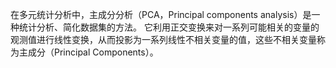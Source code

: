 在多元统计分析中，主成分分析（PCA，Principal components analysis）是一种统计分析、简化数据集的方法。 它利用正交变换来对一系列可能相关的变量的观测值进行线性变换，从而投影为一系列线性不相关变量的值，这些不相关变量称为主成分（Principal Components）。

